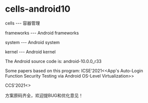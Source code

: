 # cells-android10

cells --- 容器管理

frameworks --- Android frameworks

system --- Android system

kernel --- Android kernel

The Android source code is:  android-10.0.0_r33

Some papers based on this program:
ICSE'2021<<App's Auto-Login Function Security Testing via Android OS-Level Virtualization>>

CCS'2021<<Towards Transparent and Stealthy Android OS Sandboxing via Customizable Container-Based Virtualization>>

方案原码齐全，欢迎提BUG和优化意见！
